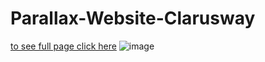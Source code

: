 # Parallax-Website-Clarusway
[to see full page click here](https://maximiliaaan.github.io/Parallax-Website-Clarusway/)
![image](https://user-images.githubusercontent.com/101880060/168437515-bc03c239-028a-489a-8aa6-fea29a235142.png)
